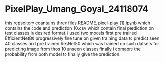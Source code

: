 # PixelPlay_Umang_Goyal_24118074
this repsoitory coantains three files README, pixel-play (1).ipynb which contains the code and prediction_10.csv which contain final prediction on test classes in desired format.
i used two models first pre trained EfficientNetB0 progressively fine tune on given training data to predict seen 40 classes and pre trained ResNet50 which was trained on such datsets for predicting image from thos 10 unseen classes
finally i comapre the probability from both model to finally give the prediction.
